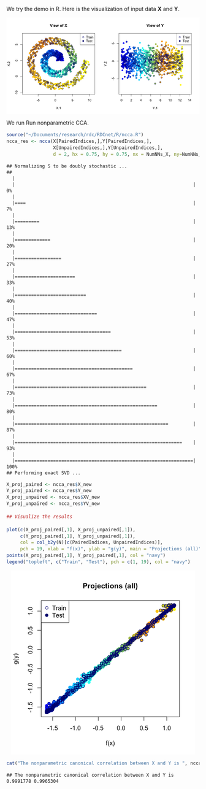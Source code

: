 We try the demo in R. Here is the visualization of input data **X** and **Y**.

<img src="ncca_files/figure-markdown_github/ncca-demo1-1-1.png" title="" alt="" style="display: block; margin: auto;" />

We run Run nonparametric CCA.

``` r
source("~/Documents/research/rdc/RDCnet/R/ncca.R")
ncca_res <- ncca(X[PairedIndices,],Y[PairedIndices,],
                 X[UnpairedIndices,],Y[UnpairedIndices,],
                 d = 2, hx = 0.75, hy = 0.75, nx = NumNNs_X, ny=NumNNs_Y)
```

    ## Normalizing S to be doubly stochastic ...
    ## 
      |                                                                       
      |                                                                 |   0%
      |                                                                       
      |====                                                             |   7%
      |                                                                       
      |=========                                                        |  13%
      |                                                                       
      |=============                                                    |  20%
      |                                                                       
      |=================                                                |  27%
      |                                                                       
      |======================                                           |  33%
      |                                                                       
      |==========================                                       |  40%
      |                                                                       
      |==============================                                   |  47%
      |                                                                       
      |===================================                              |  53%
      |                                                                       
      |=======================================                          |  60%
      |                                                                       
      |===========================================                      |  67%
      |                                                                       
      |================================================                 |  73%
      |                                                                       
      |====================================================             |  80%
      |                                                                       
      |========================================================         |  87%
      |                                                                       
      |=============================================================    |  93%
      |                                                                       
      |=================================================================| 100%
    ## Performing exact SVD ...

``` r
X_proj_paired <- ncca_res$X_new
Y_proj_paired <- ncca_res$Y_new
X_proj_unpaired <- ncca_res$XV_new
Y_proj_unpaired <- ncca_res$YV_new

## Visualize the results

plot(c(X_proj_paired[,1], X_proj_unpaired[,1]),
     c(Y_proj_paired[,1], Y_proj_unpaired[,1]), 
     col = col_b2y(N)[c(PairedIndices, UnpairedIndices)],
     pch = 19, xlab = "f(x)", ylab = "g(y)", main = "Projections (all)")
points(X_proj_paired[,1], Y_proj_paired[,1], col = "navy")
legend("topleft", c("Train", "Test"), pch = c(1, 19), col = "navy")
```

<img src="ncca_files/figure-markdown_github/ncca-demo1-2-1.png" title="" alt="" style="display: block; margin: auto;" />

``` r
cat("The nonparametric canonical correlation between X and Y is ", ncca_res$cor_XY, "\n")
```

    ## The nonparametric canonical correlation between X and Y is  0.9991778 0.9965304
